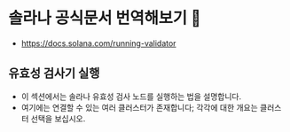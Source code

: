 # 솔라나 공식문서 번역해보기 👀

- https://docs.solana.com/running-validator

## 유효성 검사기 실행

- 이 섹션에서는 솔라나 유효성 검사 노드를 실행하는 법을 설명합니다.
- 여기에는 연결할 수 있는 여러 클러스터가 존재합니다; 각각에 대한 개요는 클러스터 선택을 보십시오.
